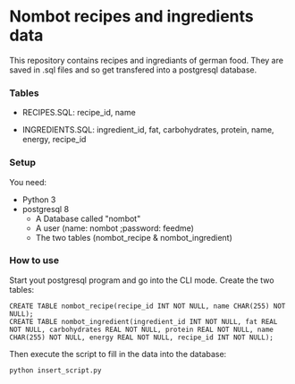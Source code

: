 # Nombot recipes and ingredients data
This repository contains recipes and ingrediants of german food. They are saved in .sql files and so get transfered into a postgresql database.

### Tables
* RECIPES.SQL: recipe_id, name

* INGREDIENTS.SQL: ingredient_id, fat, carbohydrates, protein, name, energy, recipe_id

### Setup
You need:
* Python 3
* postgresql 8
  * A Database called "nombot"
  * A user (name: nombot ;password: feedme)
  * The two tables (nombot_recipe & nombot_ingredient)

### How to use

Start yout postgresql program and go into the CLI mode. 
Create the two tables:
```
CREATE TABLE nombot_recipe(recipe_id INT NOT NULL, name CHAR(255) NOT NULL);
CREATE TABLE nombot_ingredient(ingredient_id INT NOT NULL, fat REAL NOT NULL, carbohydrates REAL NOT NULL, protein REAL NOT NULL, name CHAR(255) NOT NULL, energy REAL NOT NULL, recipe_id INT NOT NULL);
```

Then execute the script to fill in the data into the database:
```
python insert_script.py
```
